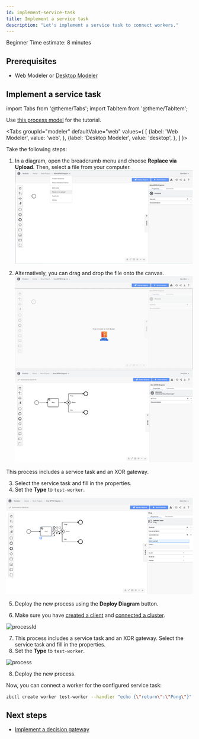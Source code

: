 ```yaml
---
id: implement-service-task
title: Implement a service task
description: "Let's implement a service task to connect workers."
---
```

<span class="badge badge--beginner">Beginner</span>
<span class="badge badge--short">Time estimate: 8 minutes</span>

## Prerequisites

- Web Modeler or [Desktop Modeler](https://camunda.com/download/modeler/)

## Implement a service task

import Tabs from '@theme/Tabs';
import TabItem from '@theme/TabItem';

Use [this process model](./bpmn/gettingstarted_quickstart_advanced.bpmn) for the tutorial.

<Tabs groupId="modeler" defaultValue="web" values={
[
{label: 'Web Modeler', value: 'web', },
{label: 'Desktop Modeler', value: 'desktop', },
]
}>

<TabItem value='web'>

Take the following steps:

1. In a diagram, open the breadcrumb menu and choose **Replace via Upload**. Then, select a file from your computer.
![import diagram via replace](../../components/modeler/web-modeler/img/import-diagram/web-modeler-replace-via-upload-menu-item.png)

2. Alternatively, you can drag and drop the file onto the canvas.
![import diagram via drag and drop](../../components/modeler/web-modeler/img/import-diagram/web-modeler-diagram-replace-via-drag-and-drop.png)
![processId-cloud](./img/web-modeler-advanced-process-id.png)

This process includes a service task and an XOR gateway.

3. Select the service task and fill in the properties.
4. Set the **Type** to `test-worker`.

![process-cloud](./img/web-modeler-advanced.png)

5. Deploy the new process using the **Deploy Diagram** button.

6. Make sure you have [created a client](./setup-client-connection-credentials.md) and [connected a cluster](connect-to-your-cluster.md).

</TabItem>

<TabItem value='desktop'>

![processId](./img/zeebe-modeler-advanced-process-id.png)

7. This process includes a service task and an XOR gateway. Select the service task and fill in the properties.
8. Set the **Type** to `test-worker`.

![process](./img/zeebe-modeler-advanced.png)

8. Deploy the new process.

</TabItem>
</Tabs>

Now, you can connect a worker for the configured service task:

```bash
zbctl create worker test-worker --handler "echo {\"return\":\"Pong\"}"
```

## Next steps

- [Implement a decision gateway](implement-decision-gateway.md)